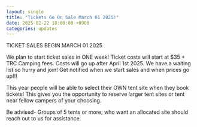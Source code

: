 ```yaml
---
layout: single
title: "Tickets Go On Sale March 01 2025!"
date: 2025-02-22 18:00:00 +0900
categories: updates
---
```

TICKET SALES BEGIN MARCH 01 2025

We plan to start ticket sales in ONE week! Ticket costs will start at $35 + TRC Camping fees. Costs will go up after April 1st 2025. 
We have a waiting list so hurry and join! Get notified when we start sales and when prices go up!!!

This year people will be able to select their OWN tent site when they book tickets! This gives you the opportunity to reserve larger tent sites or tent near fellow campers of your choosing. 

Be advised- 
Groups of 5 tents or more; who want an allocated site should reach out to us for assistance.

